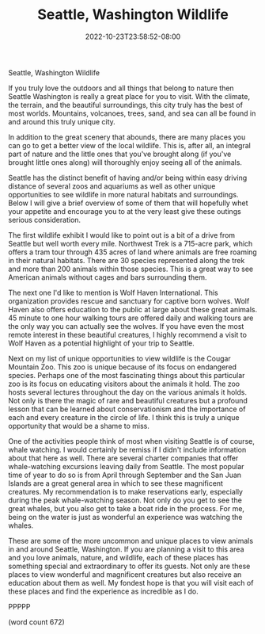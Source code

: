 ﻿---
title: "Seattle, Washington Wildlife"
date: 2022-10-23T23:58:52-08:00
description: "Seattle Tips for Web Success"
featured_image: "/images/Seattle.jpg"
tags: ["Seattle"]
---

Seattle, Washington Wildlife

If you truly love the outdoors and all things that belong to nature then Seattle Washington is really a great place for you to visit. With the climate, the terrain, and the beautiful surroundings, this city truly has the best of most worlds. Mountains, volcanoes, trees, sand, and sea can all be found in and around this truly unique city.

In addition to the great scenery that abounds, there are many places you can go to get a better view of the local wildlife. This is, after all, an integral part of nature and the little ones that you've brought along (if you've brought little ones along) will thoroughly enjoy seeing all of the animals. 

Seattle has the distinct benefit of having and/or being within easy driving distance of several zoos and aquariums as well as other unique opportunities to see wildlife in more natural habitats and surroundings. Below I will give a brief overview of some of them that will hopefully whet your appetite and encourage you to at the very least give these outings serious consideration.

The first wildlife exhibit I would like to point out is a bit of a drive from Seattle but well worth every mile. Northwest Trek is a 715-acre park, which offers a tram tour through 435 acres of land where animals are free roaming in their natural habitats. There are 30 species represented along the trek and more than 200 animals within those species. This is a great way to see American animals without cages and bars surrounding them. 

The next one I'd like to mention is Wolf Haven International. This organization provides rescue and sanctuary for captive born wolves. Wolf Haven also offers education to the public at large about these great animals. 45 minute to one hour walking tours are offered daily and walking tours are the only way you can actually see the wolves. If you have even the most remote interest in these beautiful creatures, I highly recommend a visit to Wolf Haven as a potential highlight of your trip to Seattle.

Next on my list of unique opportunities to view wildlife is the Cougar Mountain Zoo. This zoo is unique because of its focus on endangered species. Perhaps one of the most fascinating things about this particular zoo is its focus on educating visitors about the animals it hold. The zoo hosts several lectures throughout the day on the various animals it holds. Not only is there the magic of rare and beautiful creatures but a profound lesson that can be learned about conservationism and the importance of each and every creature in the circle of life. I think this is truly a unique opportunity that would be a shame to miss.

One of the activities people think of most when visiting Seattle is of course, whale watching. I would certainly be remiss if I didn't include information about that here as well. There are several charter companies that offer whale-watching excursions leaving daily from Seattle. The most popular time of year to do so is from April through September and the San Juan Islands are a great general area in which to see these magnificent creatures. My recommendation is to make reservations early, especially during the peak whale-watching season. Not only do you get to see the great whales, but you also get to take a boat ride in the process. For me, being on the water is just as wonderful an experience was watching the whales. 

These are some of the more uncommon and unique places to view animals in and around Seattle, Washington. If you are planning a visit to this area and you love animals, nature, and wildlife, each of these places has something special and extraordinary to offer its guests. Not only are these places to view wonderful and magnificent creatures but also receive an education about them as well. My fondest hope is that you will visit each of these places and find the experience as incredible as I do.  

PPPPP

(word count 672)

